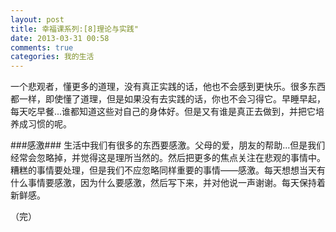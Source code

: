 ```yaml
---
layout: post
title: 幸福课系列:[8]理论与实践"
date: 2013-03-31 00:58
comments: true
categories: 我的生活
---
```

一个悲观者，懂更多的道理，没有真正实践的话，他也不会感到更快乐。很多东西都一样，即使懂了道理，但是如果没有去实践的话，你也不会习得它。早睡早起，每天吃早餐...谁都知道这些对自己的身体好。但是又有谁是真正去做到，并把它培养成习惯的呢。

###感激###
生活中我们有很多的东西要感激。父母的爱，朋友的帮助...但是我们经常会忽略掉，并觉得这是理所当然的。然后把更多的焦点关注在悲观的事情中。糟糕的事情要处理，但是我们不应忽略同样重要的事情——感激。每天想想当天有什么事情要感激，因为什么要感激，然后写下来，并对他说一声谢谢。每天保持着新鲜感。

（完）
